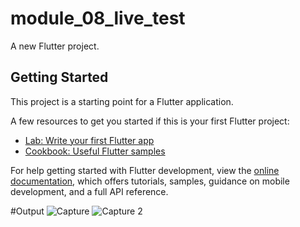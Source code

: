# module_08_live_test

A new Flutter project.

## Getting Started

This project is a starting point for a Flutter application.

A few resources to get you started if this is your first Flutter project:

- [Lab: Write your first Flutter app](https://docs.flutter.dev/get-started/codelab)
- [Cookbook: Useful Flutter samples](https://docs.flutter.dev/cookbook)

For help getting started with Flutter development, view the
[online documentation](https://docs.flutter.dev/), which offers tutorials,
samples, guidance on mobile development, and a full API reference.

#Output
![Capture](https://github.com/Satyajit033/module_08_live_test/assets/136805992/080abdc4-2ada-44db-9106-d335a1c96dc2)
![Capture 2](https://github.com/Satyajit033/module_08_live_test/assets/136805992/3b5d4c18-91e2-4109-87ff-9c5a30d45b44)
